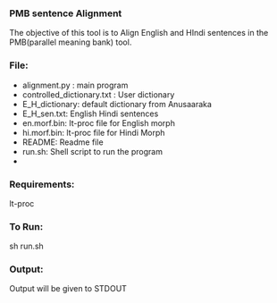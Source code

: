 ### PMB sentence Alignment

The objective of this tool is to Align English and HIndi sentences in the PMB(parallel meaning bank) tool.

### File:

* alignment.py : main program
* controlled_dictionary.txt : User dictionary
* E_H_dictionary: default dictionary from Anusaaraka
* E_H_sen.txt: English Hindi sentences
* en.morf.bin: lt-proc file for English morph
* hi.morf.bin: lt-proc file for Hindi Morph
* README: Readme file
* run.sh: Shell script to run the program
* 

### Requirements:

lt-proc


### To Run:

sh run.sh

### Output:

Output will be given to STDOUT

